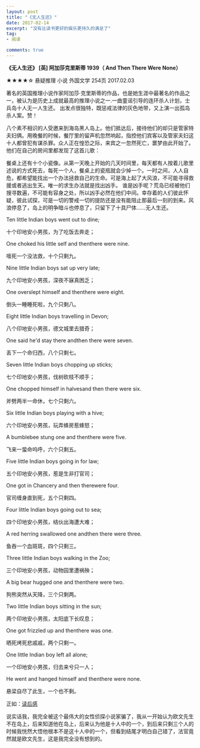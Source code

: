 ```yaml
---
layout: post
title: "《无人生还》"
date: 2017-02-14
excerpt: "没有比读书更好的娱乐更持久的满足了"
tag:
- 阅读

comments: true
---
```


**《无人生还》  [英] 阿加莎克里斯蒂 1939（ And Then There Were None）**

★★★★☆ 悬疑推理 小说 外国文学 254页 2017.02.03

著名的英国推理小说作家阿加莎·克里斯蒂的作品，也是她生涯中最著名的作品之一，被认为是历史上成就最高的推理小说之一.一曲童谣引导的连环杀人计划，士兵岛十人无一人生还。 出发点很独特，既惩戒法律的灰色地带，又上演一出孤岛杀人案。赞！

八个素不相识的人受邀来到海岛黑人岛上。他们抵达后，接待他们的却只是管家特夫妇俩。用晚餐的时候，餐厅里的留声机忽然响起，指控他们宾客以及管家夫妇这十人都曾犯有谋杀罪。众人正在惶恐之际，来宾之一忽然死亡，噩梦由此开始了。
他们在自己的房间里都发现了这首儿歌：

餐桌上还有十个小瓷像。从第一天晚上开始的几天时间里，每天都有人按着儿歌里述说的方式死去，每死一个人，餐桌上的瓷瓶就会少掉一个。一时之间，人人自危，都希望能找出一个办法拯救自己的生命。可是海上起了大风浪，不可能寻得救援或者逃出生天。唯一的求生办法就是找出凶手。
谁是凶手呢？荒岛已经被他们搜寻数遍，不可能有容身之处，所以凶手必然在他们中间。幸存着的人们彼此怀疑，彼此试探，可是一切的警戒一切的提防还是没有能阻止那最后一刻的到来。风浪停息了，岛上的明争暗斗也停息了，只留下了十具尸体……无人生还。


Ten little Indian boys went out to dine;

十个印地安小男孩，为了吃饭去奔走；

One choked his little self and thenthere were nine.

噎死一个没法救，十个只剩九。

Nine little Indian boys sat up very late;

九个印地安小男孩，深夜不寐真困乏；

One overslept himself and thenthere were eight.

倒头一睡睡死啦，九个只剩八。

Eight little Indian boys travelling in Devon;

八个印地安小男孩，德文城里去猎奇；

One said he'd stay there andthen there were seven.

丢下一个命归西，八个只剩七。

Seven little Indian boys chopping up sticks;

七个印地安小男孩，伐树砍枝不顺手；

One chopped himself in halvesand then there were six.

斧劈两半一命休，七个只剩六。

Six little Indian boys playing with a hive;

六个印地安小男孩，玩弄蜂房惹蜂怒；

A bumblebee stung one and thenthere were five.

飞来一蛰命呜呼，六个只剩五。

Five little Indian boys going in for law;

五个印地安小男孩，惹是生非打官司；

One got in Chancery and then therewere four.

官司缠身直到死，五个只剩四。

Four little Indian boys going out to sea;

四个印地安小男孩，结伙出海遭大难；

A red herring swallowed one andthen there were three.

鱼吞一个血斑斑，四个只剩三。

Three little Indian boys walking in the Zoo;

三个印地安小男孩，动物园里遭祸殃；

A big bear hugged one and thenthere were two.

狗熊突然从天降，三个只剩两。

Two little Indian boys sitting in the sun;

两个印地安小男孩，太阳底下长叹息；

One got frizzled up and thenthere was one.

晒死烤死悲戚戚，两个只剩一。

One little Indian boy left all alone;

一个印地安小男孩，归去来兮只一人；

He went and hanged himself and thenthere were none.

悬梁自尽了此生，一个也不剩。



正如：[读后感](http://www.gkstk.com/article/1427899858024.html)


说实话我，我完全被这个最伟大的女性侦探小说家骗了，我从一开始认为欧文先生不在岛上，后来知道他在岛上，后来认为他是十人中的一个，到后来只剩三个人的时候我恍然大悟他根本不是这十人中的一个，但看到结尾才明白自己错了，法官竟然就是欧文先生，这是我完全没有想到的。

